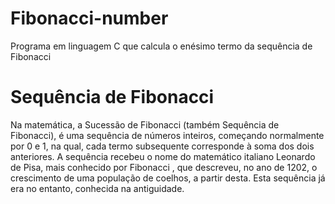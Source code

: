 # Fibonacci-number
Programa em linguagem C que calcula o enésimo termo da sequência de Fibonacci

# Sequência de Fibonacci
Na matemática, a Sucessão de Fibonacci (também Sequência de Fibonacci), é uma sequência de números inteiros, começando normalmente por 0 e 1, na qual, cada termo subsequente corresponde à soma dos dois anteriores. A sequência recebeu o nome do matemático italiano Leonardo de Pisa, mais conhecido por Fibonacci , que descreveu, no ano de 1202, o crescimento de uma população de coelhos, a partir desta. Esta sequência já era no entanto, conhecida na antiguidade.
